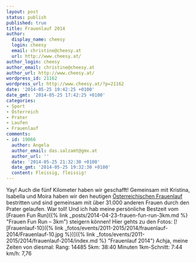 ```yaml
---
layout: post
status: publish
published: true
title: Frauenlauf 2014
author:
  display_name: cheesy
  login: cheesy
  email: christine@cheesy.at
  url: http://www.cheesy.at/
author_login: cheesy
author_email: christine@cheesy.at
author_url: http://www.cheesy.at/
wordpress_id: 21162
wordpress_url: http://www.cheesy.at/?p=21162
date: '2014-05-25 19:42:25 +0100'
date_gmt: '2014-05-25 17:42:25 +0100'
categories:
- Sport
- Österreich
- Prater
- Laufen
- Frauenlauf
comments:
- id: 19066
  author: Angela
  author_email: das.salzamt@gmx.at
  author_url: ''
  date: '2014-05-25 21:32:30 +0100'
  date_gmt: '2014-05-25 19:32:30 +0100'
  content: Fleissig, fleissig!
---
```

Yay! Auch die fünf Kilometer haben wir geschafft! Gemeinsam mit Kristina, Isabella und Moira haben wir den heutigen [Österreichischen Frauenlauf](http://www.oesterreichischer-frauenlauf.at/) bestritten und sind gemeinsam mit über 31.000 anderen Frauen durch den Prater gelaufen.
War toll! Und ich hab meine persönliche Bestzeit vom [Frauen Fun Run]({% link _posts/2014-04-23-frauen-fun-run-3km.md %} "Frauen Fun Run – 3km") steigern können!
Hier gehts zu den Fotos:
[![Frauenlauf-10]({% link _fotos/events/2011-2015/2014/frauenlauf-2014/Frauenlauf-10.jpg %})]({% link _fotos/events/2011-2015/2014/frauenlauf-2014/index.md %} "Frauenlauf 2014")
Achja, meine Zeiten von diesmal:
Rang: 14485
5km: 38:40 Minuten
1km-Schnitt: 7:44
km/h: 7,76
